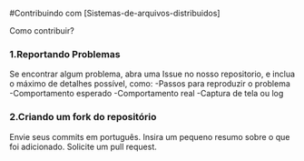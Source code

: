 #Contribuindo com [Sistemas-de-arquivos-distribuidos]

Como contribuir?

### 1.Reportando Problemas
Se encontrar algum problema, abra uma Issue no nosso repositorio, e inclua o máximo de detalhes possível, como:
  -Passos para reproduzir o problema
  -Comportamento esperado
  -Comportamento real
  -Captura de tela ou log

### 2.Criando um fork do repositório
Envie seus commits em português.
Insira um pequeno resumo sobre o que foi adicionado.
Solicite um pull request.
